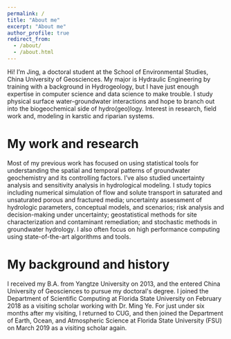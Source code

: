 ```yaml
---
permalink: /
title: "About me"
excerpt: "About me"
author_profile: true
redirect_from: 
  - /about/
  - /about.html
---
```


Hi! I’m Jing, a doctoral  student at the School of Environmental Studies, China University of Geosciences. My major is Hydraulic Engineering by training with a background in  Hydrogeology, but I have just enough expertise in computer science and data science to make trouble.  I study physical surface water-groundwater interactions and hope to branch out into the biogeochemical side of hydro(geo)logy. Interest in research, field work and, modeling in karstic and riparian systems.

My work and research
======
Most of my previous work has focused on using statistical tools for understanding the spatial and temporal patterns of groundwater geochemistry and its controlling factors. I’ve also studied uncertainty analysis and sensitivity analysis in hydrological modeling. I study topics including numerical simulation of flow and solute transport in saturated and unsaturated porous and fractured media; uncertainty assessment of hydrologic parameters, conceptual models, and scenarios; risk analysis and decision-making under uncertainty;
geostatistical methods for site characterization and contaminant remediation; and stochastic methods in groundwater hydrology. I also often focus on high performance computing using state-of-the-art algorithms and tools.

My background and history
======
I received my B.A. from Yangtze University on 2013, and the entered China University of Geosciences to pursue my doctoral's degree. I joined the Department of Scientific Computing at Florida State University on February 2018 as a visiting scholar working with Dr. Ming Ye. For just under six months after my visiting, I returned to CUG, and then joined the Department of Earth, Ocean, and Atmospheric Science at Florida State University (FSU) on March 2019 as a visiting scholar again. 
